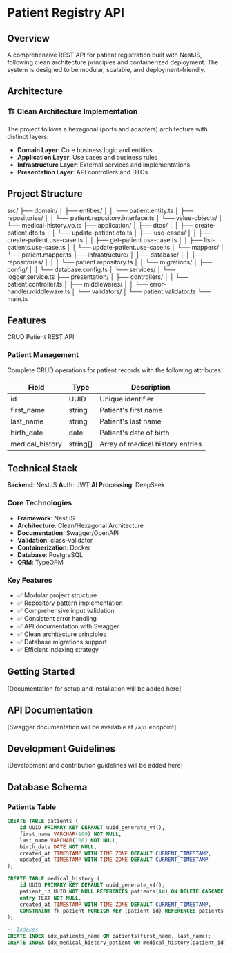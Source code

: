 # Patient Registry API

## Overview

A comprehensive REST API for patient registration built with NestJS, following clean architecture principles and containerized deployment. The system is designed to be modular, scalable, and deployment-friendly.

## Architecture

### 🏗️ Clean Architecture Implementation

The project follows a hexagonal (ports and adapters) architecture with distinct layers:

- **Domain Layer**: Core business logic and entities
- **Application Layer**: Use cases and business rules
- **Infrastructure Layer**: External services and implementations
- **Presentation Layer**: API controllers and DTOs

## Project Structure

src/
├── domain/
│ ├── entities/
│ │ └── patient.entity.ts
│ ├── repositories/
│ │ └── patient.repository.interface.ts
│ └── value-objects/
│ └── medical-history.vo.ts
├── application/
│ ├── dtos/
│ │ ├── create-patient.dto.ts
│ │ └── update-patient.dto.ts
│ ├── use-cases/
│ │ ├── create-patient.use-case.ts
│ │ ├── get-patient.use-case.ts
│ │ ├── list-patients.use-case.ts
│ │ └── update-patient.use-case.ts
│ └── mappers/
│ └── patient.mapper.ts
├── infrastructure/
│ ├── database/
│ │ ├── repositories/
│ │ │ └── patient.repository.ts
│ │ └── migrations/
│ ├── config/
│ │ └── database.config.ts
│ └── services/
│ └── logger.service.ts
├── presentation/
│ ├── controllers/
│ │ └── patient.controller.ts
│ ├── middlewares/
│ │ └── error-handler.middleware.ts
│ └── validators/
│ └── patient.validator.ts
└── main.ts

## Features

CRUD Patient REST API

### Patient Management

Complete CRUD operations for patient records with the following attributes:

| Field           | Type     | Description                      |
| --------------- | -------- | -------------------------------- |
| id              | UUID     | Unique identifier                |
| first_name      | string   | Patient's first name             |
| last_name       | string   | Patient's last name              |
| birth_date      | date     | Patient's date of birth          |
| medical_history | string[] | Array of medical history entries |

## Technical Stack

**Backend**: NestJS
**Auth**: JWT
**AI Processing**: DeepSeek

### Core Technologies

- **Framework**: NestJS
- **Architecture**: Clean/Hexagonal Architecture
- **Documentation**: Swagger/OpenAPI
- **Validation**: class-validator
- **Containerization**: Docker
- **Database**: PostgreSQL
- **ORM**: TypeORM

### Key Features

- ✅ Modular project structure
- ✅ Repository pattern implementation
- ✅ Comprehensive input validation
- ✅ Consistent error handling
- ✅ API documentation with Swagger
- ✅ Clean architecture principles
- ✅ Database migrations support
- ✅ Efficient indexing strategy

## Getting Started

[Documentation for setup and installation will be added here]

## API Documentation

[Swagger documentation will be available at `/api` endpoint]

## Development Guidelines

[Development and contribution guidelines will be added here]

## Database Schema

### Patients Table

```sql
CREATE TABLE patients (
    id UUID PRIMARY KEY DEFAULT uuid_generate_v4(),
    first_name VARCHAR(100) NOT NULL,
    last_name VARCHAR(100) NOT NULL,
    birth_date DATE NOT NULL,
    created_at TIMESTAMP WITH TIME ZONE DEFAULT CURRENT_TIMESTAMP,
    updated_at TIMESTAMP WITH TIME ZONE DEFAULT CURRENT_TIMESTAMP
);

CREATE TABLE medical_history (
    id UUID PRIMARY KEY DEFAULT uuid_generate_v4(),
    patient_id UUID NOT NULL REFERENCES patients(id) ON DELETE CASCADE,
    entry TEXT NOT NULL,
    created_at TIMESTAMP WITH TIME ZONE DEFAULT CURRENT_TIMESTAMP,
    CONSTRAINT fk_patient FOREIGN KEY (patient_id) REFERENCES patients(id)
);

-- Indexes
CREATE INDEX idx_patients_name ON patients(first_name, last_name);
CREATE INDEX idx_medical_history_patient ON medical_history(patient_id);
```

